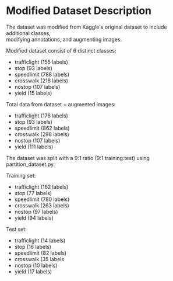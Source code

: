 # Modified Dataset Description
The dataset was modified from Kaggle's original dataset to include additional classes,  
modifying annotations, and augmenting images.

Modified dataset consist of 6 distinct classes:
* trafficlight (155 labels)
* stop (93 labels)
* speedlimit (788 labels)
* crosswalk (218 labels)
* nostop (107 labels)
* yield (15 labels)

Total data from dataset + augmented images:
* trafficlight (176 labels)
* stop (93 labels)
* speedlimit (862 labels)
* crosswalk (298 labels)
* nostop (107 labels)
* yield (111 labels)

The dataset was split with a 9:1 ratio (9:1 training:test) using partition_dataset.py.

Training set:
* trafficlight (162 labels)
* stop (77 labels)
* speedlimit (780 labels)
* crosswalk (263 labels)
* nostop (97 labels)
* yield (94 labels)

Test set:
* trafficlight (14 labels)
* stop (16 labels)
* speedlimit (82 labels)
* crosswalk (35 labels
* nostop (10 labels)
* yield (17 labels)
